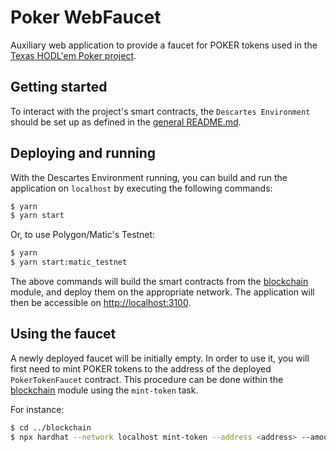 # Poker WebFaucet

Auxiliary web application to provide a faucet for POKER tokens used in the [Texas HODL'em Poker project](../README.md).

## Getting started

To interact with the project's smart contracts, the `Descartes Environment` should be set up as defined in the [general README.md](../README.md#Environment).

## Deploying and running

With the Descartes Environment running, you can build and run the application on `localhost` by executing the following commands:

```bash
$ yarn
$ yarn start
```

Or, to use Polygon/Matic's Testnet:

```bash
$ yarn
$ yarn start:matic_testnet
```

The above commands will build the smart contracts from the [blockchain](../blockchain/README.md]) module, and deploy them on the appropriate network. The application will then be accessible on [http://localhost:3100](http://localhost:3100).

## Using the faucet

A newly deployed faucet will be initially empty. In order to use it, you will first need to mint POKER tokens to the address of the deployed `PokerTokenFaucet` contract. This procedure can be done within the [blockchain](../blockchain/README.md]) module using the `mint-token` task.

For instance:

```bash
$ cd ../blockchain
$ npx hardhat --network localhost mint-token --address <address> --amount 100000
```
